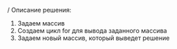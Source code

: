 / Описание решения:

1. Задаем массив 
2. Создаем цикл for для вывода заданного массива
3. Задаем новый массив, который выведет решение
